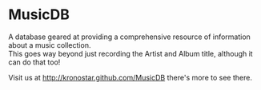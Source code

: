MusicDB
=======

A database geared at providing a comprehensive resource of information about a music collection.  
This goes way beyond just recording the Artist and Album title, although it can do that too!  

Visit us at http://kronostar.github.com/MusicDB there's more to see there.

